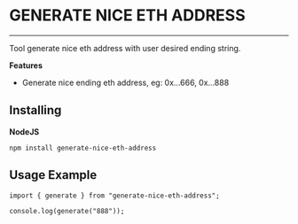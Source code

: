 # GENERATE NICE ETH ADDRESS

---

Tool generate nice eth address with user desired ending string.

**Features**

-   Generate nice ending eth address, eg: 0x...666, 0x...888

## Installing

**NodeJS**

```
npm install generate-nice-eth-address
```

## Usage Example

```
import { generate } from "generate-nice-eth-address";

console.log(generate("888"));
```

